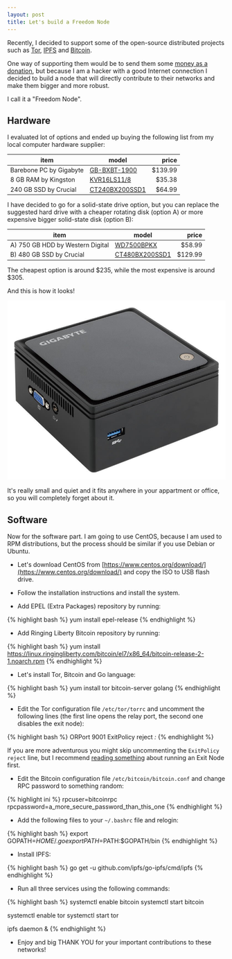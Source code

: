 ```yaml
---
layout: post
title: Let's build a Freedom Node
---
```


Recently, I decided to support some of the open-source distributed projects such as [Tor](https://www.torproject.org/), [IPFS](https://ipfs.io/) and [Bitcoin](https://bitcoin.org/).

One way of supporting them would be to send them some [money as a donation](https://www.torproject.org/donate),
but because I am a hacker with a good Internet connection I decided to build a node that will directly contribute to their networks and make them bigger and more robust.

I call it a "Freedom Node".

## Hardware

I evaluated lot of options and ended up buying the following list from my local computer hardware supplier:

| item | model | price |
|------|------|------:|
| Barebone PC by Gigabyte | [GB-BXBT-1900](http://amzn.to/1TO7SyU) | $139.99 |
| 8 GB RAM by Kingston | [KVR16LS11/8](http://amzn.to/1mOhUWs) | $35.38 |
| 240 GB SSD by Crucial | [CT240BX200SSD1](http://amzn.to/1TQMXeG) | $64.99 |

I have decided to go for a solid-state drive option, but you can replace the suggested hard drive
with a cheaper rotating disk (option A) or more expensive bigger solid-state disk (option B):

| item | model | price |
|------|------|------:|
| A) 750 GB HDD by Western Digital | [WD7500BPKX](http://amzn.to/1RHIOKH) | $58.99 |
| B) 480 GB SSD by Crucial | [CT480BX200SSD1](http://amzn.to/1TQN61w) | $129.99 |

The cheapest option is around $235, while the most expensive is around $305.

And this is how it looks!

![bxbt](/assets/bxbt.jpg)

It's really small and quiet and it fits anywhere in your appartment or office, so you will completely forget about it.

## Software

Now for the software part. I am going to use CentOS, because I am used to RPM distributions, but the process should be similar if you use Debian or Ubuntu.

* Let's download CentOS from [https://www.centos.org/download/](https://www.centos.org/download/) and copy the ISO to USB flash drive.

* Follow the installation instructions and install the system.

* Add EPEL (Extra Packages) repository by running:

{% highlight bash %}
yum install epel-release
{% endhighlight %}

* Add Ringing Liberty Bitcoin repository by running:

{% highlight bash %}
yum install https://linux.ringingliberty.com/bitcoin/el7/x86_64/bitcoin-release-2-1.noarch.rpm
{% endhighlight %}

* Let's install Tor, Bitcoin and Go language:

{% highlight bash %}
yum install tor bitcoin-server golang
{% endhighlight %}

* Edit the Tor configuration file `/etc/tor/torrc` and uncomment the following lines (the first line opens the relay port, the second one disables the exit node):

{% highlight bash %}
ORPort 9001
ExitPolicy reject *:*
{% endhighlight %}

If you are more adventurous you might skip uncommenting the `ExitPolicy reject` line, but I recommend [reading something](https://blog.torproject.org/blog/tips-running-exit-node-minimal-harassment) about running an Exit Node first.

* Edit the Bitcoin configuration file `/etc/bitcoin/bitcoin.conf` and change RPC password to something random:

{% highlight ini %}
rpcuser=bitcoinrpc
rpcpassword=a_more_secure_password_than_this_one
{% endhighlight %}

* Add the following files to your `~/.bashrc` file and relogin:

{% highlight bash %}
export GOPATH=$HOME/.go
export PATH=$PATH:$GOPATH/bin
{% endhighlight %}

* Install IPFS:

{% highlight bash %}
go get -u github.com/ipfs/go-ipfs/cmd/ipfs
{% endhighlight %}

* Run all three services using the following commands:

{% highlight bash %}
systemctl enable bitcoin
systemctl start bitcoin

systemctl enable tor
systemctl start tor

ipfs daemon &
{% endhighlight %}

* Enjoy and big THANK YOU for your important contributions to these networks!
